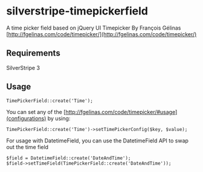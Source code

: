 silverstripe-timepickerfield
============================

A time picker field based on jQuery UI Timepicker By François Gélinas
[http://fgelinas.com/code/timepicker/](http://fgelinas.com/code/timepicker/)

Requirements
--------

SilverStripe 3

Usage
--------

	TimePickerField::create('Time');

You can set any of the [http://fgelinas.com/code/timepicker/#usage](configurations) by using:

	TimePickerField::create('Time')->setTimePickerConfig($key, $value);
	
For usage with DatetimeField, you can use the DatetimeField API to swap out the time field

    $field = DatetimeField::create('DateAndTime');
    $field->setTimeField(TimePickerField::create('DateAndTime'));
